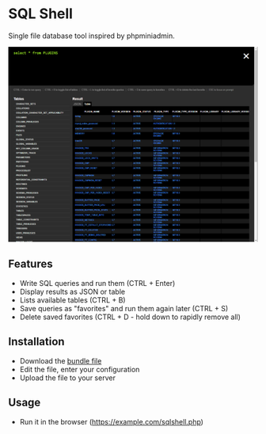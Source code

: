 # SQL Shell
Single file database tool inspired by phpminiadmin.

![Screenshot](https://github.com/ThePaavero/sqlshell/blob/master/screenshot.png)

## Features
* Write SQL queries and run them (CTRL + Enter)
* Display results as JSON or table
* Lists available tables (CTRL + B)
* Save queries as "favorites" and run them again later (CTRL + S)
* Delete saved favorites (CTRL + D - hold down to rapidly remove all)

## Installation
* Download the [bundle file](https://raw.githubusercontent.com/ThePaavero/sqlshell/master/public/sqlshell.php)
* Edit the file, enter your configuration
* Upload the file to your server

## Usage
* Run it in the browser (https://example.com/sqlshell.php)
